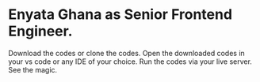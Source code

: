 #  Enyata Ghana as Senior Frontend Engineer. 
Download the codes or clone the codes.
Open the downloaded codes in your vs code or any IDE of your choice.
Run the codes via your live server.
See the magic.
